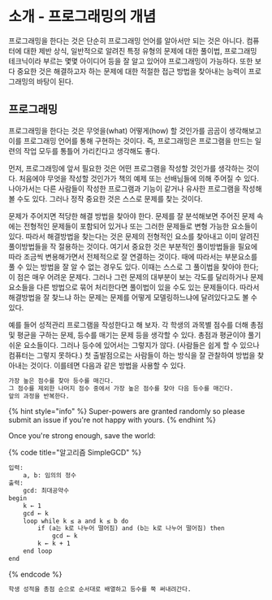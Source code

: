 # 소개 - 프로그래밍의 개념

프로그래밍을 한다는 것은 단순히 프로그래밍 언어를 알아서만 되는 것은 아니다. 컴퓨터에 대한 제반 상식, 일반적으로 알려진 특정 유형의 문제에 대한 풀이법, 프로그래밍 테크닉이라 부르는 몇몇 아이디어 등을 잘 알고 있어야 프로그래밍이 가능하다. 또한 보다 중요한 것은 해결하고자 하는 문제에 대한 적절한 접근 방법을 찾아내는 능력이 프로그래밍의 바탕이 된다.

## 프로그래밍

프로그래밍을 한다는 것은 무엇을\(what\) 어떻게\(how\) 할 것인가를 곰곰이 생각해보고 이를 프로그래밍 언어를 통해 구현하는 것이다. 즉, 프로그래밍은 프로그램을 만드는 일련의 작업 모두를 통틀어 가리킨다고 생각해도 좋다.

먼저, 프로그래밍에 앞서 필요한 것은 어떤 프로그램을 작성할 것인가를 생각하는 것이다. 처음에야 무엇을 작성할 것인가가 책의 예제 또는 선배님들에 의해 주어질 수 있다. 나아가서는 다른 사람들이 작성한 프로그램과 기능이 같거나 유사한 프로그램을 작성해볼 수도 있다. 그러나 정작 중요한 것은 스스로 문제를 찾는 것이다.

문제가 주어지면 적당한 해결 방법을 찾아야 한다. 문제를 잘 분석해보면 주어진 문제 속에는 전형적인 문제들이 포함되어 있거나 또는 그러한 문제들로 변형 가능한 요소들이 있다. 따라서 해결방법을 찾는다는 것은 문제의 전형적인 요소를 찾아내고 이미 알려진 풀이방법들을 작 절용하는 것이다. 여기서 중요한 것은 부분적인 풀이방법들을 필요에 따라 조금씩 변용해가면서 전체적으로 잘 연결하는 것이다. 때에 따라서는 부분요소를 풀 수 있는 방법을 잘 알 수 없는 경우도 있다. 이때는 스스로 그 풀이법을 찾아야 한다; 이 점은 매우 어려운 문제다. 그러나 그런 문제의 대부분이 보는 각도를 달리하거나 문제요소들을 다른 방법으로 묶어 처리한다면 풀이법이 있을 수도 있는 문제들이다. 따라서 해결방법을 잘 찾느냐 하는 문제는 문제를 어떻게 모델링하느냐에 달려있다고도 볼 수 있다.

예를 들어 성적관리 프로그램을 작성한다고 해 보자. 각 학생의 과목별 점수를 더해 총점 및 평균을 구하는 문제, 등수를 매기는 문제 등을 생각할 수 있다. 총점과 평균이야 풀기 쉬운 요소들이다. 그러나 등수에 있어서는 그렇지가 않다. \(사람들은 쉽게 할 수 있으나 컴퓨터는 그렇지 못하다.\) 첫 출발점으로는 사람들이 하는 방식을 잘 관찰하여 방법을 찾아내는 것이다. 이를테면 다음과 같은 방법을 사용할 수 있다.

```bash
가장 높은 점수를 찾아 등수를 매긴다. 
그 점수를 제외한 나머지 점수 중에서 가장 높은 점수를 찾아 다음 등수를 매긴다.  
앞의 과정을 반복한다. 
```

{% hint style="info" %}
 Super-powers are granted randomly so please submit an issue if you're not happy with yours.
{% endhint %}

Once you're strong enough, save the world:

{% code title="알고리즘 SimpleGCD" %}
```diff
입력:
    a, b: 임의의 정수
출력:
    gcd: 최대공약수
begin
    k ← 1
    gcd ← k
    loop while k ≤ a and k ≤ b do
        if (a는 k로 나누어 떨어짐) and (b는 k로 나누어 떨어짐) then
            gcd ← k
        k ← k + 1 
    end loop
end
```
{% endcode %}





```bash
학생 성적을 총점 순으로 순서대로 배열하고 등수를 쭉 써내려간다.
```


